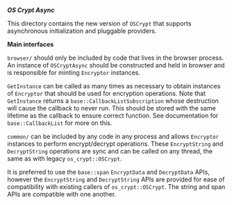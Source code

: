 ***OS Crypt Async***

This directory contains the new version of `OSCrypt` that supports asynchronous
initialization and pluggable providers.

**Main interfaces**

`browser/` should only be included by code that lives in the browser process. An
instance of `OSCryptAsync` should be constructed and held in browser and is
responsible for minting `Encryptor` instances.

`GetInstance` can be called as many times as necessary to obtain instances of
`Encryptor` that should be used for encryption operations. Note that
`GetInstance` returns a `base::CallbackListSubscription` whose destruction will
cause the callback to never run. This should be stored with the same lifetime as
the callback to ensure correct function. See documentation for
`base::CallbackList` for more on this.

`common/` can be included by any code in any process and allows `Encryptor`
instances to perform encrypt/decrypt operations. These `EncryptString` and
`DecryptString` operations are sync and can be called on any thread, the same as
with legacy `os_crypt::OSCrypt`.

It is preferred to use the `base::span` `EncryptData` and `DecryptData` APIs,
however the `EncryptString` and `DecryptString` APIs are provided for ease of
compatibility with existing callers of `os_crypt::OSCrypt`. The string and span
APIs are compatible with one another.
